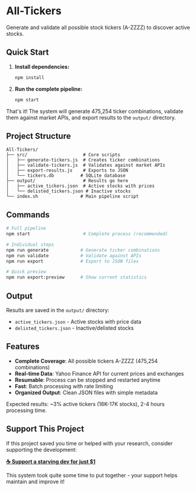 # All-Tickers

Generate and validate all possible stock tickers (A-ZZZZ) to discover active stocks.

## Quick Start

1. **Install dependencies:**
   ```bash
   npm install
   ```

2. **Run the complete pipeline:**
   ```bash
   npm start
   ```

That's it! The system will generate 475,254 ticker combinations, validate them against market APIs, and export results to the `output/` directory.

## Project Structure

```
All-Tickers/
├── src/                     # Core scripts
│   ├── generate-tickers.js  # Creates ticker combinations
│   ├── validate-tickers.js  # Validates against market APIs
│   ├── export-results.js    # Exports to JSON
│   └── tickers.db          # SQLite database
├── output/                  # Results go here
│   ├── active_tickers.json  # Active stocks with prices
│   └── delisted_tickers.json # Inactive stocks
└── index.sh                # Main pipeline script
```

## Commands

```bash
# Full pipeline
npm start                    # Complete process (recommended)

# Individual steps
npm run generate            # Generate ticker combinations
npm run validate            # Validate against APIs
npm run export              # Export to JSON files

# Quick preview
npm run export:preview      # Show current statistics
```

## Output

Results are saved in the `output/` directory:
- `active_tickers.json` - Active stocks with price data
- `delisted_tickers.json` - Inactive/delisted stocks

## Features

- **Complete Coverage**: All possible tickers A-ZZZZ (475,254 combinations)
- **Real-time Data**: Yahoo Finance API for current prices and exchanges
- **Resumable**: Process can be stopped and restarted anytime
- **Fast**: Batch processing with rate limiting
- **Organized Output**: Clean JSON files with simple metadata

Expected results: ~3% active tickers (16K-17K stocks), 2-4 hours processing time.

## Support This Project

If this project saved you time or helped with your research, consider supporting the development:

**[☕ Support a starving dev for just $1 ](https://givemicahmoney.com)**

This system took quite some time to put together - your support helps maintain and improve it!
